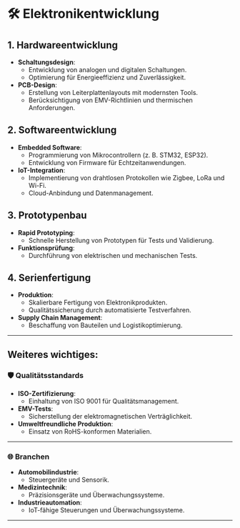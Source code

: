 # 🛠️ Elektronikentwicklung 

## **1. Hardwareentwicklung**
- **Schaltungsdesign**:
  - Entwicklung von analogen und digitalen Schaltungen.
  - Optimierung für Energieeffizienz und Zuverlässigkeit.
- **PCB-Design**:
  - Erstellung von Leiterplattenlayouts mit modernsten Tools.
  - Berücksichtigung von EMV-Richtlinien und thermischen Anforderungen.

## **2. Softwareentwicklung**
- **Embedded Software**:
  - Programmierung von Mikrocontrollern (z. B. STM32, ESP32).
  - Entwicklung von Firmware für Echtzeitanwendungen.
- **IoT-Integration**:
  - Implementierung von drahtlosen Protokollen wie Zigbee, LoRa und Wi-Fi.
  - Cloud-Anbindung und Datenmanagement.

## **3. Prototypenbau**
- **Rapid Prototyping**:
  - Schnelle Herstellung von Prototypen für Tests und Validierung.
- **Funktionsprüfung**:
  - Durchführung von elektrischen und mechanischen Tests.

## **4. Serienfertigung**
- **Produktion**:
  - Skalierbare Fertigung von Elektronikprodukten.
  - Qualitätssicherung durch automatisierte Testverfahren.
- **Supply Chain Management**:
  - Beschaffung von Bauteilen und Logistikoptimierung.
---

## Weiteres wichtiges:
### 🛡️ Qualitätsstandards
- **ISO-Zertifizierung**:
  - Einhaltung von ISO 9001 für Qualitätsmanagement.
- **EMV-Tests**:
  - Sicherstellung der elektromagnetischen Verträglichkeit.
- **Umweltfreundliche Produktion**:
  - Einsatz von RoHS-konformen Materialien.
---

### 🌐 Branchen
- **Automobilindustrie**:
  - Steuergeräte und Sensorik.
- **Medizintechnik**:
  - Präzisionsgeräte und Überwachungssysteme.
- **Industrieautomation**:
  - IoT-fähige Steuerungen und Überwachungssysteme.
---

